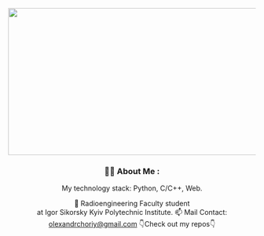 <div align="center">
  <a href="#">
    <img src="https://wallpapercosmos.com/w/full/8/e/3/1473685.jpg" width="600" height="300"/>
  </a>
</div>

<div align="center">

### :man_technologist: About Me :
My technology stack: Python, C/C++, Web.

 :bank: Radioengineering Faculty student<br>at Igor Sikorsky Kyiv Polytechnic Institute. 
 :mailbox: Mail Contact: olexandrchoriy@gmail.com 
👇Check out my repos👇

</div>
